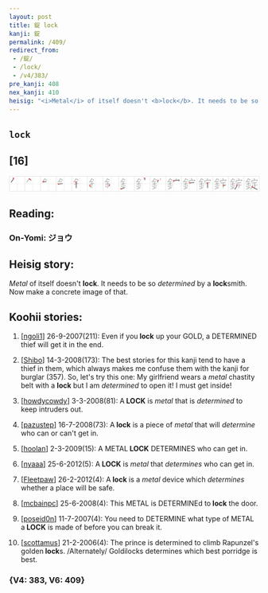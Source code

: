 ```yaml
---
layout: post
title: 錠 lock
kanji: 錠
permalink: /409/
redirect_from:
 - /錠/
 - /lock/
 - /v4/383/
pre_kanji: 408
nex_kanji: 410
heisig: "<i>Metal</i> of itself doesn't <b>lock</b>. It needs to be so <i>determined</i> by a <b>lock</b>smith. Now make a concrete image of that."
---
```


## `lock`

## [16]

<div class="stroke"><img src="../images/E98CA0.png" /></div>

## Reading:

### On-Yomi: ジョウ

## Heisig story:

<i>Metal</i> of itself doesn't <b>lock</b>. It needs to be so <i>determined</i> by a <b>lock</b>smith. Now make a concrete image of that.

## Koohii stories:

1) [<a href="http://kanji.koohii.com/profile/ngoli1">ngoli1</a>] 26-9-2007(211): Even if you<strong> lock</strong> up your GOLD, a DETERMINED thief will get it in the end.

2) [<a href="http://kanji.koohii.com/profile/Shibo">Shibo</a>] 14-3-2008(173): The best stories for this kanji tend to have a thief in them, which always makes me confuse them with the kanji for burglar (357). So, let&#039;s try this one: My girlfriend wears a <em>metal</em> chastity belt with a <strong>lock</strong> but I am <em>determined</em> to open it! I must get inside!

3) [<a href="http://kanji.koohii.com/profile/howdycowdy">howdycowdy</a>] 3-3-2008(81): A<strong> LOCK</strong> is <em>metal</em> that is <em>determined</em> to keep intruders out.

4) [<a href="http://kanji.koohii.com/profile/pazustep">pazustep</a>] 16-7-2008(73): A<strong> lock</strong> is a piece of <em>metal</em> that will <em>determine</em> who can or can&#039;t get in.

5) [<a href="http://kanji.koohii.com/profile/hoolan">hoolan</a>] 2-3-2009(15): A METAL<strong> LOCK</strong> DETERMINES who can get in.

6) [<a href="http://kanji.koohii.com/profile/nyaaa">nyaaa</a>] 25-6-2012(5): A<strong> LOCK</strong> is <em>metal</em> that <em>determines</em> who can get in.

7) [<a href="http://kanji.koohii.com/profile/Fleetpaw">Fleetpaw</a>] 26-2-2012(4): A<strong> lock</strong> is a <em>metal</em> device which <em>determines</em> whether a place will be safe.

8) [<a href="http://kanji.koohii.com/profile/mcbainpc">mcbainpc</a>] 25-6-2008(4): This METAL is DETERMINEd to<strong> lock</strong> the door.

9) [<a href="http://kanji.koohii.com/profile/poseid0n">poseid0n</a>] 11-7-2007(4): You need to DETERMINE what type of METAL a<strong> LOCK</strong> is made of before you can break it.

10) [<a href="http://kanji.koohii.com/profile/scottamus">scottamus</a>] 21-2-2006(4): The prince is determined to climb Rapunzel&#039;s golden<strong> lock</strong>s. /Alternately/ Goldilocks determines which best porridge is best.

### {V4: 383, V6: 409}
